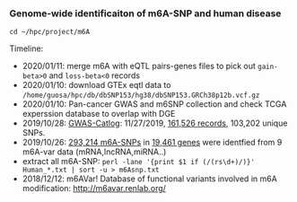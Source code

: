### Genome-wide identificaiton of m6A-SNP and human disease


```
cd ~/hpc/project/m6A
```
Timeline: 

* 2020/01/11: merge m6A with eQTL pairs-genes files to pick out `gain-beta>0` and `loss-beta<0` records
* 2020/01/10: download GTEx eqtl data to `/home/guosa/hpc/db/dbSNP153/hg38/dbSNP153.GRCh38p12b.vcf.gz`
* 2020/01/10: Pan-cancer GWAS and m6SNP collection and check TCGA experssion database to overlap with DGE
* 2019/10/28: [GWAS-Catlog](https://www.ebi.ac.uk/gwas/docs/file-downloads): 11/27/2019, [161,526 records](rsid.txt), 103,202 unique SNPs. 
* 2019/10/26: [293,214 m6A-SNPs](m6Asnp.txt) in [19,461 genes](m6A.gene.txt) were identfied from 9 m6A-var data (mRNA,lncRNA,miRNA..)
* extract all m6A-SNP: `perl -lane '{print $1 if (/(rs\d+)/)}' Human_*.txt | sort -u > m6Asnp.txt`
* 2018/12/12: m6AVar! Database of functional variants involved in m6A modification: http://m6avar.renlab.org/
